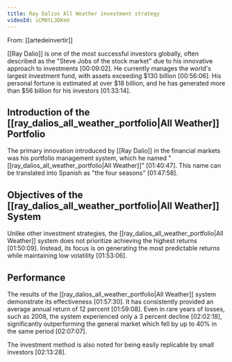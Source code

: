 ```yaml
---
title: Ray Dalios All Weather investment strategy
videoId: iCM0tL3DKeU
---
```


From: [[artedeinvertir]] <br/> 

[[Ray Dalio]] is one of the most successful investors globally, often described as the "Steve Jobs of the stock market" due to his innovative approach to investments <a class="yt-timestamp" data-t="00:09:02">[00:09:02]</a>. He currently manages the world's largest investment fund, with assets exceeding $130 billion <a class="yt-timestamp" data-t="00:56:06">[00:56:06]</a>. His personal fortune is estimated at over $18 billion, and he has generated more than $56 billion for his investors <a class="yt-timestamp" data-t="01:33:14">[01:33:14]</a>.

## Introduction of the [[ray_dalios_all_weather_portfolio|All Weather]] Portfolio
The primary innovation introduced by [[Ray Dalio]] in the financial markets was his portfolio management system, which he named "[[ray_dalios_all_weather_portfolio|All Weather]]" <a class="yt-timestamp" data-t="01:40:47">[01:40:47]</a>. This name can be translated into Spanish as "the four seasons" <a class="yt-timestamp" data-t="01:47:58">[01:47:58]</a>.

## Objectives of the [[ray_dalios_all_weather_portfolio|All Weather]] System
Unlike other investment strategies, the [[ray_dalios_all_weather_portfolio|All Weather]] system does not prioritize achieving the highest returns <a class="yt-timestamp" data-t="01:50:09">[01:50:09]</a>. Instead, its focus is on generating the most predictable returns while maintaining low volatility <a class="yt-timestamp" data-t="01:53:06">[01:53:06]</a>.

## Performance
The results of the [[ray_dalios_all_weather_portfolio|All Weather]] system demonstrate its effectiveness <a class="yt-timestamp" data-t="01:57:30">[01:57:30]</a>. It has consistently provided an average annual return of 12 percent <a class="yt-timestamp" data-t="01:59:08">[01:59:08]</a>. Even in rare years of losses, such as 2008, the system experienced only a 3 percent decline <a class="yt-timestamp" data-t="02:02:18">[02:02:18]</a>, significantly outperforming the general market which fell by up to 40% in the same period <a class="yt-timestamp" data-t="02:07:07">[02:07:07]</a>.

The investment method is also noted for being easily replicable by small investors <a class="yt-timestamp" data-t="02:13:28">[02:13:28]</a>.
